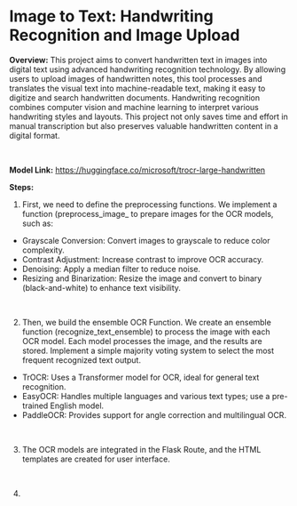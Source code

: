# Image to Text: Handwriting Recognition and Image Upload

**Overview:** This project aims to convert handwritten text in images into digital text using advanced handwriting recognition technology. By allowing users to upload images of handwritten notes, this tool processes and translates the visual text into machine-readable text, making it easy to digitize and search handwritten documents. Handwriting recognition combines computer vision and machine learning to interpret various handwriting styles and layouts. This project not only saves time and effort in manual transcription but also preserves valuable handwritten content in a digital format.

<br>

**Model Link:** https://huggingface.co/microsoft/trocr-large-handwritten

**Steps:**
1. First, we need to define the preprocessing functions. We implement a function (preprocess_image_ to prepare images for the OCR models, such as:
- Grayscale Conversion: Convert images to grayscale to reduce color complexity.
- Contrast Adjustment: Increase contrast to improve OCR accuracy.
- Denoising: Apply a median filter to reduce noise.
- Resizing and Binarization: Resize the image and convert to binary (black-and-white) to enhance text visibility.

<br>

2. Then, we build the ensemble OCR Function. We create an ensemble function (recognize_text_ensemble) to process the image with each OCR model. Each model processes the image, and the results are stored. Implement a simple majority voting system to select the most frequent recognized text output. 
- TrOCR: Uses a Transformer model for OCR, ideal for general text recognition.
- EasyOCR: Handles multiple languages and various text types; use a pre-trained English model.
- PaddleOCR: Provides support for angle correction and multilingual OCR.

<br>

3. The OCR models are integrated in the Flask Route, and the HTML templates are created for user interface.

<br>

4. 
